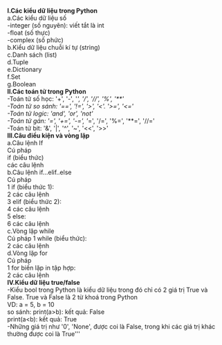 **I.Các kiểu dữ liệu trong Python**  
a.Các kiểu dữ liệu số  
-integer (số nguyên): viết tắt là int  
-float (số thực)  
-complex (số phức)  
b.Kiểu dữ liệu chuỗi kí tự (string)  
c.Danh sách (list)  
d.Tuple  
e.Dictionary  
f.Set  
g.Boolean  
**II.Các toán tử trong Python**  
-Toán tử số học: '+', '-', '*', '/', '//', '%', '**'  
-Toán tử so sánh: '==', '!=', '>', '<'. '>=', '<='  
-Toán tử logic: 'and', 'or', 'not'  
-Toán tử gán: '=', '+=', '-=', '*=', '/=', '%=', '**=', '//='  
-Toán tử bit: '&', '|', '^', '~', '<<', '>>'  
**III.Câu điều kiện và vòng lặp**   
a.Câu lệnh If  
Cú pháp  
if (biểu thức)  
các câu lệnh  
b.Câu lệnh if...elif..else  
Cú pháp  
1 if (biểu thức 1):  
2     các câu lệnh  
3 elif (biểu thức 2):  
4    các câu lệnh  
5 else:  
6     các câu lệnh  
c.Vòng lặp while  
Cú pháp
1 while (biểu thức):  
2     các câu lệnh  
d.Vòng lặp for   
Cú pháp  
1 for biến lặp in tập hợp:  
2       các câu lệnh  
**IV.Kiểu dữ liệu true/false**  
-Kiểu bool trong Python là kiểu dữ liệu trong đó chỉ có 2 giá trị True và False. True và False là 2 từ khoá trong Python  
VD: a = 5, b = 10  
so sánh: print(a>b): kết quả: False  
         print(a<b): kết quả: True  
-Những giá trị như '0', 'None', được coi là False, trong khi các giá trị khác thường được coi là True'''
